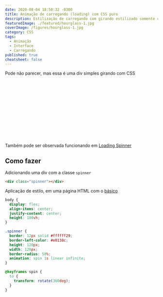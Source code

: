 ```yaml
---
date: 2020-08-04 18:50:32 -0300
title: Animação de carregando (loading) com CSS puro
description: Estilização de carregando com girando estilizado somente com HTML e CSS
featuredImage: ./featured/hourglass-1.jpg
coverImage: /figures/hourglass-1.jpg
category: CSS
tags:
  - Animação
  - Interface
  - Carregando
published: true
cheatsheet: false
---
```


Pode não parecer, mas essa é uma div simples girando com CSS

<div class="content-box">
  <div class="spinner"></div>
</div>

Também pode ser observada funcionando em [Loading Spinner](/web/loadingspinner.html)

## Como fazer

Adicionando uma div com a classe `spinner`

```html
<div class="spinner"></div>
```

Aplicação de estilo, em uma página HTML com o [básico](/html-started)

```css
body {
  display: flex;
  align-items: center;
  justify-content: center;
  height: 100vh;
}

.spinner {
  border: 12px solid #ffffff29;
  border-left-color: #e0138c;
  height: 120px;
  width: 120px;
  border-radius: 50%;
  animation: spin 1s linear infinite;
}

@keyframes spin {
  to {
    transform: rotate(360deg);
  }
}
```

<style>
  .content-box {
    display: block;
    width: 100%;
    padding: 3rem 0 4rem;
  }

  .spinner {
    border: 0.75rem solid var(--color-line);
    border-left-color: var(--highlight);
    height: 5rem;
    width: 5rem;
    border-radius: 50%;
    animation: spin 1s linear infinite;
    margin: 0 auto;
  }

  @keyframes spin {
    to {
      transform: rotate(360deg);
    }
  }
</style>
